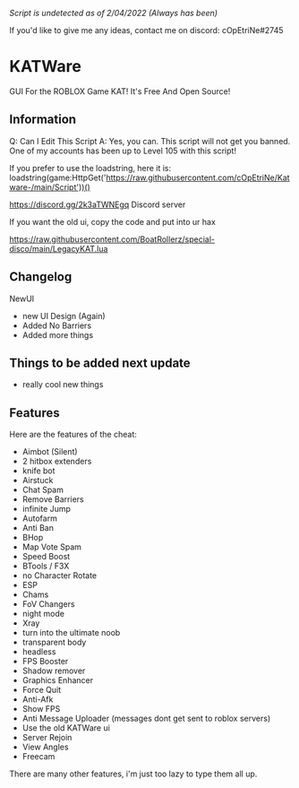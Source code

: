 *Script is undetected as of 2/04/2022 (Always has been)*

If you'd like to give me any ideas, contact me on discord: cOpEtriNe#2745

# KATWare
GUI For the ROBLOX Game KAT! It's Free And Open Source!

## Information
Q: Can I Edit This Script A: Yes, you can.
This script will not get you banned.
One of my accounts has been up to Level 105 with this script!

If you prefer to use the loadstring, here it is: loadstring(game:HttpGet('https://raw.githubusercontent.com/cOpEtriNe/Katware-/main/Script'))()

https://discord.gg/2k3aTWNEgq  Discord server

If you want the old ui, copy the code and put into ur hax

https://raw.githubusercontent.com/BoatRollerz/special-disco/main/LegacyKAT.lua

## Changelog
NewUI
- new UI Design (Again)
- Added No Barriers
- Added more things

## Things to be added next update

- really cool new things

## Features
Here are the features of the cheat:
 
 * Aimbot (Silent)
 * 2 hitbox extenders
 * knife bot
 * Airstuck
 * Chat Spam
 * Remove Barriers
 * infinite Jump
 * Autofarm
 * Anti Ban
 * BHop
 * Map Vote Spam
 * Speed Boost
 * BTools / F3X
 * no Character Rotate
 * ESP
 * Chams
 * FoV Changers
 * night mode
 * Xray
 * turn into the ultimate noob
 * transparent body
 * headless
 * FPS Booster
 * Shadow remover
 * Graphics Enhancer
 * Force Quit
 * Anti-Afk
 * Show FPS
 * Anti Message Uploader (messages dont get sent to roblox servers)
 * Use the old KATWare ui
 * Server Rejoin
 * View Angles
 * Freecam

There are many other features, i'm just too lazy to type them all up.
